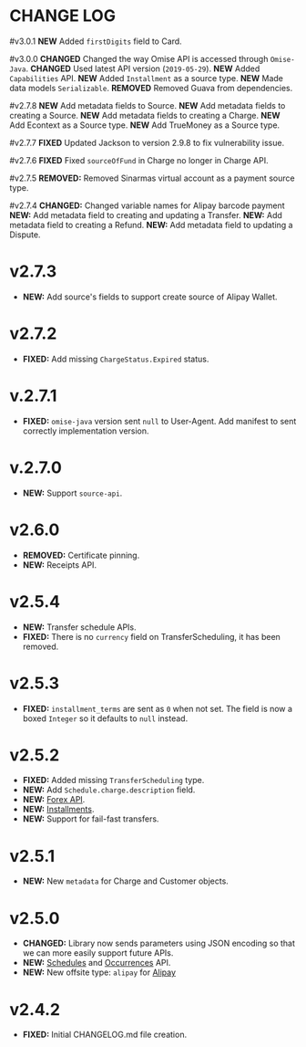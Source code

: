 # CHANGE LOG

#v3.0.1
**NEW** Added `firstDigits` field to Card.

#v3.0.0
**CHANGED** Changed the way Omise API is accessed through `Omise-Java`.
**CHANGED** Used latest API version (`2019-05-29`).
**NEW** Added `Capabilities` API.
**NEW** Added `Installment` as a source type.
**NEW** Made data models `Serializable`.
**REMOVED** Removed Guava from dependencies.

#v2.7.8
**NEW** Add metadata fields to Source.
**NEW** Add metadata fields to creating a Source.
**NEW** Add metadata fields to creating a Charge.
**NEW** Add Econtext as a Source type.
**NEW** Add TrueMoney as a Source type.

#v2.7.7
**FIXED** Updated Jackson to version 2.9.8 to fix vulnerability issue.

#v2.7.6
**FIXED** Fixed `sourceOfFund` in Charge no longer in Charge API.

#v2.7.5
**REMOVED:** Removed Sinarmas virtual account as a payment source type.

#v2.7.4
**CHANGED:** Changed variable names for Alipay barcode payment
**NEW:** Add metadata field to creating and updating a Transfer.
**NEW:** Add metadata field to creating a Refund.
**NEW:** Add metadata field to updating a Dispute.

# v2.7.3

* **NEW:** Add source's fields to support create source of Alipay Wallet.

# v2.7.2

* **FIXED:** Add missing `ChargeStatus.Expired` status.

# v.2.7.1

* **FIXED:** `omise-java` version sent `null` to User-Agent. Add manifest to sent correctly implementation version.

# v.2.7.0

* **NEW:** Support `source-api`.

# v2.6.0

* **REMOVED:** Certificate pinning.
* **NEW:** Receipts API.

# v2.5.4

* **NEW:** Transfer schedule APIs.
* **FIXED:** There is no `currency` field on TransferScheduling, it has been removed.

# v2.5.3

* **FIXED:** `installment_terms` are sent as `0` when not set. The field is now a boxed
  `Integer` so it defaults to `null` instead.

# v2.5.2

* **FIXED:** Added missing `TransferScheduling` type.
* **NEW:** Add `Schedule.charge.description` field.
* **NEW:** [Forex API](https://www.omise.co/forex-api).
* **NEW:** [Installments](https://www.omise.co/installment-payment).
* **NEW:** Support for fail-fast transfers.

# v2.5.1

* **NEW:** New `metadata` for Charge and Customer objects.

# v2.5.0

* **CHANGED:** Library now sends parameters using JSON encoding so that we can more easily
  support future APIs.
* **NEW:** [Schedules](https://www.omise.co/schedules-api) and
  [Occurrences](https://www.omise.co/occurrences-api) API.
* **NEW:** New offsite type: `alipay` for [Alipay](https://www.omise.co/alipay)

# v2.4.2

* **FIXED:** Initial CHANGELOG.md file creation.
